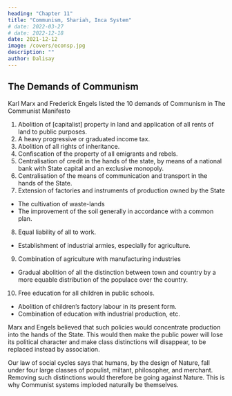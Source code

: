 ```yaml
---
heading: "Chapter 11"
title: "Communism, Shariah, Inca System"
# date: 2022-03-27
# date: 2022-12-18
date: 2021-12-12
image: /covers/econsp.jpg
description: ""
author: Dalisay
---
```



## The Demands of Communism

Karl Marx and Frederick Engels listed the 10 demands of Communism in The Communist Manifesto 

1. Abolition of [capitalist] property in land and application of all rents of land to public purposes.
2. A heavy progressive or graduated income tax.
3. Abolition of all rights of inheritance.
4. Confiscation of the property of all emigrants and rebels.
5. Centralisation of credit in the hands of the state, by means of a national bank with State capital and an exclusive monopoly.
6. Centralisation of the means of communication and transport in the hands of the State.
7. Extension of factories and instruments of production owned by the State
  - The cultivation of waste-lands
  - The improvement of the soil generally in accordance with a common plan.
8. Equal liability of all to work. 
  - Establishment of industrial armies, especially for agriculture.
9. Combination of agriculture with manufacturing industries
  - Gradual abolition of all the distinction between town and country by a more equable distribution of the populace over the country.
10. Free education for all children in public schools.
  - Abolition of children’s factory labour in its present form.
  - Combination of education with industrial production, etc.


Marx and Engels believed that such policies would concentrate production into the hands of the State. This would then make the public power will lose its political character and make class distinctions will disappear, to be replaced instead by association. 

Our law of social cycles says that humans, by the design of Nature, fall under four large classes of populist, miltant, philosopher, and merchant. Removing such distinctions would therefore be going against Nature. This is why Communist systems imploded naturally be themselves. 


<!-- Political power, properly so called, is merely the organised power of one class for oppressing another. If the proletariat during its contest with the capitalists is compelled, by the force of circumstances, to organise itself as a class, if, by means of a revolution, it makes itself the ruling class, and, as such, sweeps away by force the old conditions of production, then it will, along with these conditions, have swept away the conditions for the existence of class antagonisms and of classes generally, and will thereby have abolished its own supremacy as a class. -->

<!-- Classes will be replaced by association, in which the free development of each is the condition for the free development of all. -->
